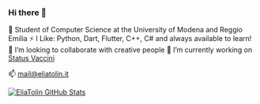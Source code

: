 ### Hi there 👋
🌱 Student of Computer Science at the University of Modena and Reggio Emilia
⚡ I Like: Python, Dart, Flutter, C++, C# and always available to learn!
👯 I’m looking to collaborate with creative people
🔭 I’m currently working on [Status Vaccini](https://github.com/EliaTolin/StatusVaccini)

📫 mail@eliatolin.it
<!--
**EliaTolin/EliaTolin** is a ✨ _special_ ✨ repository because its `README.md` (this file) appears on your GitHub profile.

Here are some ideas to get you started:

- 🔭 I’m currently working on ...
- 🌱 I’m currently learning ...
- 👯 I’m looking to collaborate on ...
- 🤔 I’m looking for help with ...
- 💬 Ask me about ...
- 📫 How to reach me: ...
- 😄 Pronouns: ...
- ⚡ Fun fact: ...
-->


[![EliaTolin GitHub Stats](https://github-readme-stats.vercel.app/api?username=EliaTolin&count_private=true&show_icons=true)](https://github.com/EliaTolin)
